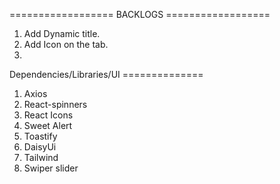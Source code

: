 ==================      BACKLOGS        ==================
1. Add Dynamic title. 
2. Add Icon on the tab.
3. 


Dependencies/Libraries/UI ==============
1. Axios
2. React-spinners
3. React Icons
4. Sweet Alert
5. Toastify
6. DaisyUi
7. Tailwind
8. Swiper slider